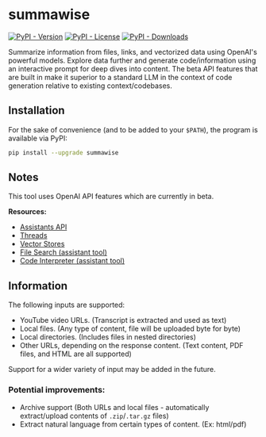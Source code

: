 # summawise

[![PyPI - Version](https://img.shields.io/pypi/v/summawise?color=00B4FF)](https://pypi.org/project/summawise/)
[![PyPI - License](https://img.shields.io/pypi/l/summawise)](https://github.com/ooojustin/summawise/blob/main/LICENSE)
[![PyPI - Downloads](https://img.shields.io/pypi/dm/summawise)](https://pypi.org/project/summawise/)

Summarize information from files, links, and vectorized data using OpenAI's powerful models. Explore data further and generate code/information using an interactive prompt for deep dives into content.
The beta API features that are built in make it superior to a standard LLM in the context of code generation relative to existing context/codebases.

## Installation

For the sake of convenience (and to be added to your `$PATH`), the program is available via PyPI:

```bash
pip install --upgrade summawise
```

## Notes

This tool uses OpenAI API features which are currently in beta.

**Resources:**

- [Assistants API](https://platform.openai.com/docs/assistants/overview)
- [Threads](https://platform.openai.com/docs/api-reference/threads)
- [Vector Stores](https://platform.openai.com/docs/api-reference/vector-stores)
- [File Search (assistant tool)](https://platform.openai.com/docs/assistants/tools/file-search)
- [Code Interpreter (assistant tool)](https://platform.openai.com/docs/assistants/tools/code-interpreter)

## Information

The following inputs are supported:

- YouTube video URLs. (Transcript is extracted and used as text)
- Local files. (Any type of content, file will be uploaded byte for byte)
- Local directories. (Includes files in nested directories)
- Other URLs, depending on the response content. (Text content, PDF files, and HTML are all supported)

Support for a wider variety of input may be added in the future.

### Potential improvements:

- Archive support (Both URLs and local files - automatically extract/upload contents of `.zip`/`.tar.gz` files)
- Extract natural language from certain types of content. (Ex: html/pdf)
